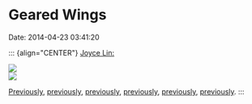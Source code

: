 Geared Wings
============

Date: 2014-04-23 03:41:20

::: {align="CENTER"}
[Joyce Lin:](https://www.behance.net/gallery/Models-and-Things/15959503)

[![](http://www.jwz.org/images/e94c5624f22da985bc7a8206dc0d0ba0.gif)](https://www.behance.net/gallery/Models-and-Things/15959503)\
[![](http://www.jwz.org/images/39e82759f32fa5a4ec1de40e024c0181.gif)](https://www.behance.net/gallery/Models-and-Things/15959503)

[Previously](http://www.jwz.org/blog/2013/04/bionicopter/),
[previously](http://www.jwz.org/blog/2008/12/i-built-an-ornithopter/),
[previously](http://www.jwz.org/blog/2013/08/gearsketch/),
[previously](http://www.jwz.org/blog/2012/05/the-post-imperial-shaker/),
[previously](http://www.jwz.org/blog/2010/10/nice-gears/),
[previously](http://www.jwz.org/blog/2004/03/mechanical-screensavers/).
:::
